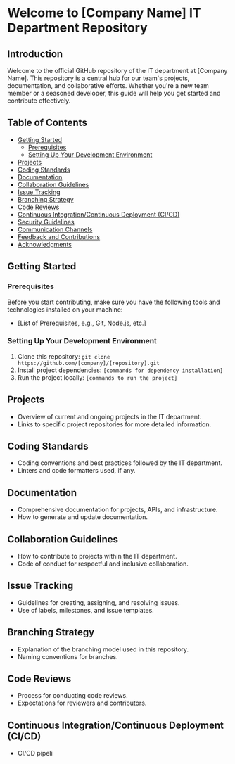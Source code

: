 # Welcome to [Company Name] IT Department Repository

## Introduction
Welcome to the official GitHub repository of the IT department at [Company Name]. This repository is a central hub for our team's projects, documentation, and collaborative efforts. Whether you're a new team member or a seasoned developer, this guide will help you get started and contribute effectively.

## Table of Contents
- [Getting Started](#getting-started)
  - [Prerequisites](#prerequisites)
  - [Setting Up Your Development Environment](#setting-up-your-development-environment)
- [Projects](#projects)
- [Coding Standards](#coding-standards)
- [Documentation](#documentation)
- [Collaboration Guidelines](#collaboration-guidelines)
- [Issue Tracking](#issue-tracking)
- [Branching Strategy](#branching-strategy)
- [Code Reviews](#code-reviews)
- [Continuous Integration/Continuous Deployment (CI/CD)](#continuous-integrationcontinuous-deployment-cicd)
- [Security Guidelines](#security-guidelines)
- [Communication Channels](#communication-channels)
- [Feedback and Contributions](#feedback-and-contributions)
- [Acknowledgments](#acknowledgments)

## Getting Started

### Prerequisites
Before you start contributing, make sure you have the following tools and technologies installed on your machine:
- [List of Prerequisites, e.g., Git, Node.js, etc.]

### Setting Up Your Development Environment
1. Clone this repository: `git clone https://github.com/[company]/[repository].git`
2. Install project dependencies: `[commands for dependency installation]`
3. Run the project locally: `[commands to run the project]`

## Projects
- Overview of current and ongoing projects in the IT department.
- Links to specific project repositories for more detailed information.

## Coding Standards
- Coding conventions and best practices followed by the IT department.
- Linters and code formatters used, if any.

## Documentation
- Comprehensive documentation for projects, APIs, and infrastructure.
- How to generate and update documentation.

## Collaboration Guidelines
- How to contribute to projects within the IT department.
- Code of conduct for respectful and inclusive collaboration.

## Issue Tracking
- Guidelines for creating, assigning, and resolving issues.
- Use of labels, milestones, and issue templates.

## Branching Strategy
- Explanation of the branching model used in this repository.
- Naming conventions for branches.

## Code Reviews
- Process for conducting code reviews.
- Expectations for reviewers and contributors.

## Continuous Integration/Continuous Deployment (CI/CD)
- CI/CD pipeli
